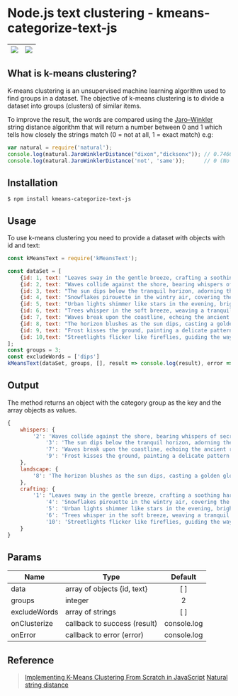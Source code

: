 # Node.js text clustering - kmeans-categorize-text-js

|<img src="https://img.shields.io/badge/Node%20js-339933?style=for-the-badge&logo=nodedotjs&logoColor=white" />|<img src="https://img.shields.io/badge/npm-CB3837?style=for-the-badge&logo=npm&logoColor=white" /> |
|----  |----|  

## What is k-means clustering?
K-means clustering is an unsupervised machine learning algorithm used to find groups in a dataset. The objective of k-means clustering is to divide a dataset into groups (clusters) of similar items.

To improve the result, the words are compared using the [Jaro–Winkler](https://en.wikipedia.org/wiki/Jaro%E2%80%93Winkler_distance) string distance algorithm that will return a number between 0 and 1 which tells how closely the strings match (0 = not at all, 1 = exact match) e.g:

```javascript
var natural = require('natural');
console.log(natural.JaroWinklerDistance("dixon","dicksonx")); // 0.7466666666666666
console.log(natural.JaroWinklerDistance('not', 'same'));      // 0 (No match)
```

## Installation
```
$ npm install kmeans-categorize-text-js
```
## Usage
To use k-means clustering you need to provide a dataset with objects with id and text:

```javascript
const kMeansText = require('kMeansText');

const dataSet = [
    {id: 1, text: "Leaves sway in the gentle breeze, crafting a soothing harmony of nature's tune" },
    {id: 2, text: "Waves collide against the shore, bearing whispers of secrets from the depths below" },
    {id: 3, text: "The sun dips below the tranquil horizon, adorning the sky with shades of orange and pink" },
    {id: 4, text: "Snowflakes pirouette in the wintry air, covering the earth in a gentle, white embrace" },
    {id: 5, text: "Urban lights shimmer like stars in the evening, brightening the lively streets below" },
    {id: 6, text: "Trees whisper in the soft breeze, weaving a tranquil melody through the forest" },
    {id: 7, text: "Waves break upon the coastline, echoing the ancient rhythms of the sea" },
    {id: 8, text: "The horizon blushes as the sun dips, casting a golden glow across the landscape" },
    {id: 9, text: "Frost kisses the ground, painting a delicate pattern of ice across the earth" },
    {id: 10,text: "Streetlights flicker like fireflies, guiding the way through the bustling cityscape" },
];
const groups = 3;
const excludeWords = ['dips']
kMeansText(dataSet, groups, [], result => console.log(result), error => console.log(error);
```

## Output
The method returns an object with the category group as the key and the array objects as values.
```javascript
{
    whispers: {
        '2': 'Waves collide against the shore, bearing whispers of secrets from the depths below',
            '3': 'The sun dips below the tranquil horizon, adorning the sky with shades of orange and pink',
            '7': 'Waves break upon the coastline, echoing the ancient rhythms of the sea',
            '9': 'Frost kisses the ground, painting a delicate pattern of ice across the earth'
    },
    landscape: {
        '8': 'The horizon blushes as the sun dips, casting a golden glow across the landscape'
    },
    crafting: {
        '1': "Leaves sway in the gentle breeze, crafting a soothing harmony of nature's tune",
            '4': 'Snowflakes pirouette in the wintry air, covering the earth in a gentle, white embrace',
            '5': 'Urban lights shimmer like stars in the evening, brightening the lively streets below',
            '6': 'Trees whisper in the soft breeze, weaving a tranquil melody through the forest',
            '10': 'Streetlights flicker like fireflies, guiding the way through the bustling cityscape'
    }
}
```

## Params

| **Name**          | **Type**                          | **Default**       |
| -------------     |-------------                |:----------:   |
| data              | array of objects {id, text}   |[ ]            |
| groups            | integer                       |2              |
| excludeWords      | array of strings              |[ ]            |
| onClusterize      | callback to success (result)  |console.log    |
| onError           | callback to error (error)     |console.log    |

## Reference
>[Implementing K-Means Clustering From Scratch in JavaScript](https://medium.com/geekculture/implementing-k-means-clustering-from-scratch-in-javascript-13d71fbcb31e)
>[Natural string distance](https://naturalnode.github.io/natural/string_distance.html)
